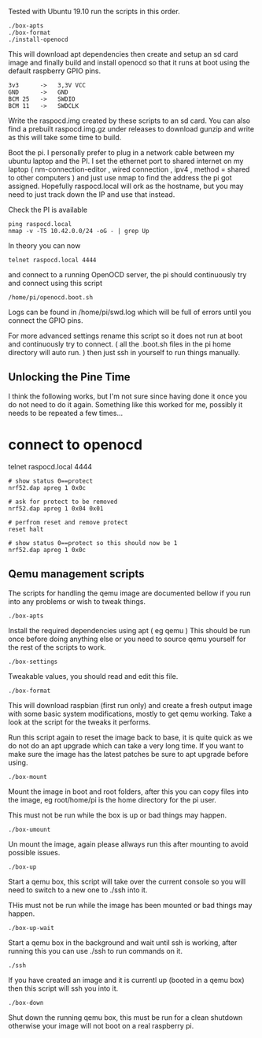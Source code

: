 
Tested with Ubuntu 19.10 run the scripts in this order.

	./box-apts
	./box-format
	./install-openocd

This will download apt dependencies then create and setup an sd card 
image and finally build and install openocd so that it runs at boot 
using the default raspberry GPIO pins.

	3v3      ->   3,3V VCC
	GND      ->   GND
	BCM 25   ->   SWDIO
	BCM 11   ->   SWDCLK

Write the raspocd.img created by these scripts to an sd card. You can 
also find a prebuilt raspocd.img.gz under releases to download gunzip and 
write as this will take some time to build.

Boot the pi. I personally prefer to plug in a network cable between my 
ubuntu laptop and the PI. I set the ethernet port to shared internet on 
my laptop ( nm-connection-editor , wired connection , ipv4 ,  method = 
shared to other computers ) and just use nmap to find the address the 
pi got assigned. Hopefully raspocd.local will ork as the 
hostname, but you may need to just track down the IP and use that 
instead.

Check the PI is available

	ping raspocd.local
	nmap -v -T5 10.42.0.0/24 -oG - | grep Up	

In theory you can now

	telnet raspocd.local 4444

and connect to a running OpenOCD server, the pi should continuously try 
and connect using this script

	/home/pi/openocd.boot.sh
	
Logs can be found in /home/pi/swd.log which will be full of errors 
until you connect the GPIO pins.

For more advanced settings rename this script so it does not run at 
boot and continuously try to connect. ( all the .boot.sh files in the 
pi home directory will auto run. ) then just ssh in yourself to run 
things manually.

Unlocking the Pine Time
-----------------------

I think the following works, but I'm not sure since having done it once 
you do not need to do it again. Something like this worked for me, 
possibly it needs to be repeated a few times...

# connect to openocd
telnet raspocd.local 4444

	# show status 0==protect
	nrf52.dap apreg 1 0x0c

	# ask for protect to be removed
	nrf52.dap apreg 1 0x04 0x01

	# perfrom reset and remove protect
	reset halt

	# show status 0==protect so this should now be 1
	nrf52.dap apreg 1 0x0c


Qemu management scripts
-----------------------

The scripts for handling the qemu image are documented bellow if you
run into any problems or wish to tweak things.

	./box-apts

Install the required dependencies using apt ( eg qemu ) This should be 
run once before doing anything else or you need to source qemu yourself 
for the rest of the scripts to work.

	./box-settings

Tweakable values, you should read and edit this file.

	./box-format

This will download raspbian (first run only) and create a fresh output 
image with some basic system modifications, mostly to get qemu working. 
Take a look at the script for the tweaks it performs.

Run this script again to reset the image back to base, it is quite 
quick as we do not do an apt upgrade which can take a very long time. 
If you want to make sure the image has the latest patches be sure to 
apt upgrade before using.

	./box-mount

Mount the image in boot and root folders, after this you can copy files 
into the image, eg root/home/pi is the home directory for the pi user.

This must not be run while the box is up or bad things may happen.

	./box-umount

Un mount the image, again please allways run this after mounting to 
avoid possible issues.

	./box-up

Start a qemu box, this script will take over the current console so you 
will need to switch to a new one to ./ssh into it.

THis must not be run while the image has been mounted or bad things may 
happen.

	./box-up-wait

Start a qemu box in the background and wait until ssh is working, after 
running this you can use ./ssh to run commands on it.

	./ssh

If you have created an image and it is currentl up (booted in a qemu 
box) then this script will ssh you into it.

	./box-down

Shut down the running qemu box, this must be run for a clean shutdown 
otherwise your image will not boot on a real raspberry pi.
